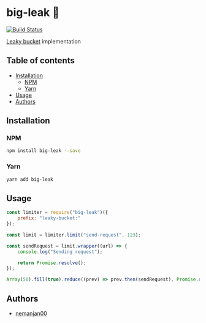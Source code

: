 # big-leak 🌊

[![Build Status](https://travis-ci.org/nemanjan00/big-leak.svg?branch=master)](https://travis-ci.org/nemanjan00/big-leak)

[Leaky bucket](https://en.wikipedia.org/wiki/Leaky_bucket) implementation

## Table of contents

<!-- vim-markdown-toc GFM -->

* [Installation](#installation)
	* [NPM](#npm)
	* [Yarn](#yarn)
* [Usage](#usage)
* [Authors](#authors)

<!-- vim-markdown-toc -->

## Installation

### NPM

```bash
npm install big-leak --save
```

### Yarn

```bash
yarn add big-leak
```

## Usage

```javascript
const limiter = require("big-leak")({
	prefix: "leaky-bucket:"
});

const limit = limiter.limit("send-request", 123);

const sendRequest = limit.wrapper((url) => {
	console.log("Sending request");

	return Promise.resolve();
});

Array(50).fill(true).reduce((prev) => prev.then(sendRequest), Promise.resolve());
```

## Authors

* [nemanjan00](https://github.com/nemanjan00)

